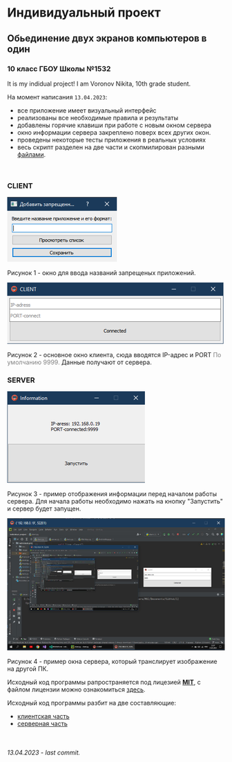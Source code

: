 # Индивидуальный проект
## Обьединение двух экранов компьютеров в один
### 10 класс ГБОУ Школы №1532


It is my indidual project! I am Voronov Nikita, 10th grade student.

На момент написания ```13.04.2023```:
- все приложение имеет визуальный интерфейс
- реализованы все необходимые правила и результаты
- добавлены горячие клавиши при работе с новым окном сервера
- окно информации сервера закреплено поверх всех других окон.
- проведены некоторые тесты приложения в реальных условиях
- весь скрипт разделен на две части и скопмилирован разными [файлами](https://github.com/voronov-nikita/individual-project-2022_2023/releases/tag/v1.0.0).

<br>

### **CLIENT**

![client](/image/client1.png)

Рисунок 1 - окно для ввода названий запрещеных приложений.

![client](/image/client2.png)

Рисунок 2 - основное окно клиента, сюда вводятся IP-адрес и PORT <font color=#808080>По умолчанию 9999.</font> Данные получают от сервера.

### **SERVER**
![server2](/image/server2.png)

Рисунок 3 - пример отображения информации перед началом работы сервера. Для начала работы необходимо нажать на кнопку "Запустить" и сервер будет запущен.

![server](/image/server1.png)

Рисунок 4 - пример окна сервера, который транслирует изображение на другой ПК.

Исходный код программы рапространяется под лицезией [**MIT**](https://ru.wikipedia.org/wiki/%D0%9B%D0%B8%D1%86%D0%B5%D0%BD%D0%B7%D0%B8%D1%8F_MIT), с файлом лицензии можно ознакомиться [здесь](/LICENSE).

Исходный код программы разбит на две составляющие:
- [клиентская часть](/client.py)
- [серверная часть](/server.py)

<br>

###### 13.04.2023 - last commit.


